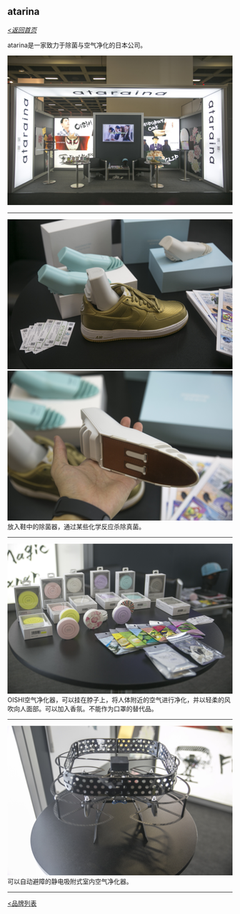 ## atarina
_[<返回首页](https://github.com/Jeremiah-Y/IFA2020/blob/master/IFA%202020%20%E6%8A%A5%E9%81%93%E8%AE%A1%E5%88%92/IFA2020%20%E6%8A%A5%E9%81%93%E8%AE%A1%E5%88%92.md)_

atarina是一家致力于除菌与空气净化的日本公司。

![展台](https://github.com/Jeremiah-Y/IFA2020/blob/master/IFA%202020%20%E6%8A%A5%E9%81%93%E8%AE%A1%E5%88%92/img/9.5/ataraina/ataraina%E5%B1%95%E5%8F%B0.jpg)

---
![除臭器1](https://github.com/Jeremiah-Y/IFA2020/blob/master/IFA%202020%20%E6%8A%A5%E9%81%93%E8%AE%A1%E5%88%92/img/9.5/ataraina/%E9%9E%8B%E6%9D%80%E8%8F%8C%E9%99%A4%E8%87%AD%E5%99%A81.jpg)
![除臭器2](https://github.com/Jeremiah-Y/IFA2020/blob/master/IFA%202020%20%E6%8A%A5%E9%81%93%E8%AE%A1%E5%88%92/img/9.5/ataraina/%E9%9E%8B%E6%9D%80%E8%8F%8C%E9%99%A4%E8%87%AD%E5%99%A82.jpg)
放入鞋中的除菌器，通过某些化学反应杀除真菌。

---
![空气净化器](https://github.com/Jeremiah-Y/IFA2020/blob/master/IFA%202020%20%E6%8A%A5%E9%81%93%E8%AE%A1%E5%88%92/img/9.5/ataraina/oishi%E7%A9%BA%E6%B0%94%E5%87%80%E5%8C%96%E5%99%A8.jpg)
OISHI空气净化器，可以挂在脖子上，将人体附近的空气进行净化，并以轻柔的风吹向人面部。可以加入香氛。不能作为口罩的替代品。

---
![无人机](https://github.com/Jeremiah-Y/IFA2020/blob/master/IFA%202020%20%E6%8A%A5%E9%81%93%E8%AE%A1%E5%88%92/img/9.5/ataraina/%E6%97%A0%E4%BA%BA%E6%9C%BA%E7%A9%BA%E6%B0%94%E5%87%80%E5%8C%96%E5%99%A8.jpg)
可以自动避障的静电吸附式室内空气净化器。

---


[<品牌列表](https://github.com/Jeremiah-Y/IFA2020/blob/master/IFA%202020%20%E6%8A%A5%E9%81%93%E8%AE%A1%E5%88%92/4%20IFA%202020%20%E5%93%81%E7%89%8C%E5%88%97%E8%A1%A8.md)